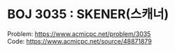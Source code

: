 # BOJ 3035 : SKENER(스캐너)

Problem: https://www.acmicpc.net/problem/3035  
Code: https://www.acmicpc.net/source/48871879

